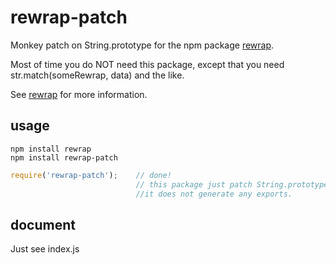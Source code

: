 # rewrap-patch

Monkey patch on String.prototype for the npm package [rewrap](https://github.com/taijiweb/rewrap).

Most of time you do NOT need this package, except that you need str.match(someRewrap, data) and the like.

See [rewrap](https://github.com/taijiweb/rewrap) for more information.

## usage
  `npm install rewrap`  
  `npm install rewrap-patch`

```js
require('rewrap-patch');    // done!
                            // this package just patch String.prototype
                            //it does not generate any exports.
```

## document
Just see index.js
